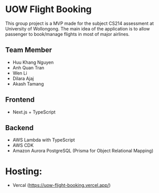 # UOW Flight Booking
This group project is a MVP made for the subject CS214 assessment at University of Wollongong. The main idea of the application is to allow passenger to book/manage flights in most of major airlines.

## Team Member
- Huu Khang Nguyen
- Anh Quan Tran
- Wen Li
- Dilara Ajaj
- Akash Tamang

## Frontend
- Next.js + TypeScript

## Backend
- AWS Lambda with TypeScript
- AWS CDK
- Amazon Aurora PostgreSQL (Prisma for Object Relational Mapping)

# Hosting:
- Vercal (https://uow-flight-booking.vercel.app/)
